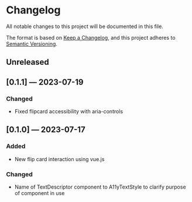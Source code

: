 # Changelog

All notable changes to this project will be documented in this file.

The format is based on [Keep a Changelog](https://keepachangelog.com/en/1.0.0/),
and this project adheres to [Semantic Versioning](https://semver.org/spec/v2.0.0.html).

## Unreleased

## [0.1.1] — 2023-07-19

### Changed
- Fixed flipcard accessibility with aria-controls

## [0.1.0] — 2023-07-17

### Added
- New flip card interaction using vue.js

### Changed
- Name of TextDescriptor component to A11yTextStyle to clarify purpose of component in use